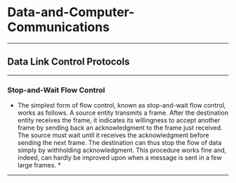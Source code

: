 # Data-and-Computer-Communications
----
## Data Link Control Protocols


----
### Stop-and-Wait Flow Control
*  The simplest form of flow control, known as stop-and-wait flow control, works as
follows. A source entity transmits a frame. After the destination entity receives
the frame, it indicates its willingness to accept another frame by sending back an
acknowledgment to the frame just received. The source must wait until it receives
the acknowledgment before sending the next frame. The destination can thus stop
the flow of data simply by withholding acknowledgment. This procedure works fine
and, indeed, can hardly be improved upon when a message is sent in a few large
frames. *
---
